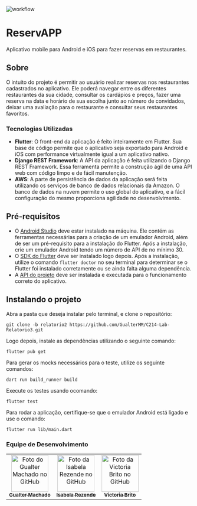 ![workflow](https://github.com/GualterMM/ReservApp/actions/workflows/flutter-pipeline.yml/badge.svg)  

# ReservAPP

Aplicativo mobile para Android e iOS para fazer reservas em restaurantes.

## Sobre

O intuito do projeto é permitir ao usuário realizar reservas nos restaurantes cadastrados no aplicativo. Ele poderá navegar entre os diferentes restaurantes da sua cidade, consultar os cardápios e preços, fazer uma reserva na data e horário de sua escolha junto ao número de convidados, deixar uma avaliação para o restaurante e consultar seus restaurantes favoritos.

### Tecnologias Utilizadas
* **Flutter**: O front-end da aplicação é feito inteiramente em Flutter. Sua base de código permite que o aplicativo seja exportado para Android e iOS com performance virtualmente igual a um aplicativo nativo.
* **Django REST Framework**: A API da aplicação é feita utilizando o Django REST Framework. Essa ferramenta permite a construção ágil de uma API web com código limpo e de fácil manutenção.
* **AWS**: A parte de persistência de dados da aplicação será feita utilizando os serviços de banco de dados relacionais da Amazon. O banco de dados na nuvem permite o uso global do aplicativo, e a fácil configuração do mesmo proporciona agilidade no desenvolvimento.

## Pré-requisitos
* O [Android Studio](https://developer.android.com/) deve estar instalado na máquina. Ele contém as ferramentas necessárias para a criação de um emulador Android, além de ser um pré-requisito para a instalação do Flutter. Após a instalação, crie um emulador Android tendo um número de API de no mínimo 30.
* O [SDK do Flutter](https://flutter.dev/) deve ser instalado logo depois. Após a instalação, utilize o comando `flutter doctor` no seu terminal para determinar se o Flutter foi instalado corretamente ou se ainda falta alguma dependência.
* A [API do projeto](https://github.com/IsabelaRezendeB/DjangoRestAPI-ReservApp) deve ser instalada e executada para o funcionamento correto do aplicativo. 

## Instalando o projeto

Abra a pasta que deseja instalar pelo terminal, e clone o repositório:
```
git clone -b relatorio2 https://github.com/GualterMM/C214-Lab-Relatorio3.git
```

Logo depois, instale as dependências utilizando o seguinte comando:
```
flutter pub get
```

Para gerar os mocks necessários para o teste, utilize os seguinte comandos:
```
dart run build_runner build
```

Execute os testes usando ocomando:
```
flutter test
```

Para rodar a aplicação, certifique-se que o emulador Android está ligado e use o comando:
```
flutter run lib/main.dart
```

### Equipe de Desenvolvimento

<table>
  <tr>
    <td align="center">
      <a href="https://github.com/GualterMM">
        <img src="https://avatars.githubusercontent.com/u/35864822?v=4" width="100px;" alt="Foto do Gualter Machado no GitHub"/><br>
        <sub>
          <b>Gualter Machado</b>
        </sub>
      </a>
    </td>
    <td align="center">
      <a href="https://github.com/IsabelaRezendeB">
        <img src="https://avatars.githubusercontent.com/u/49520751?v=4" width="100px;" alt="Foto da Isabela Rezende no GitHub"/><br>
        <sub>
          <b>Isabela Rezende</b>
        </sub>
      </a>
    </td>
    <td align="center">
      <a href="https://github.com/VictoriaRBrito">
        <img src="https://avatars.githubusercontent.com/u/82007104?v=4" width="100px;" alt="Foto da Victoria Brito no GitHub"/><br>
        <sub>
          <b>Victoria Brito</b>
        </sub>
      </a>
    </td>
  </tr>
</table>
